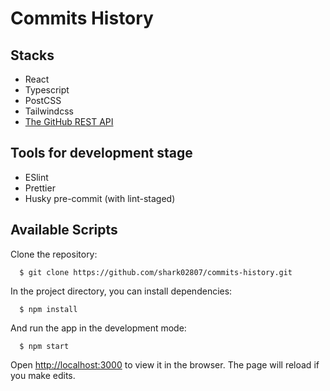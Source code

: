 # Commits History

## Stacks

- React
- Typescript
- PostCSS
- Tailwindcss
- [The GitHub REST API](https://docs.github.com/en/rest)

## Tools for development stage

- ESlint
- Prettier
- Husky pre-commit (with lint-staged)

## Available Scripts

Clone the repository:

```
  $ git clone https://github.com/shark02807/commits-history.git
```

In the project directory, you can install dependencies:

```
  $ npm install
```

And run the app in the development mode:

```
  $ npm start
```

Open [http://localhost:3000](http://localhost:3000) to view it in the browser.
The page will reload if you make edits.
